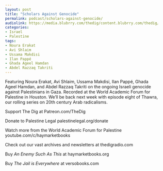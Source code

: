 ```yaml
---
layout: post
title: "Scholars Against Genocide"
permalink: podcast/scholars-against-genocide/
audiolink: https://media.blubrry.com/thedig/content.blubrry.com/thedig/The_Dig-EP_442-Palestine.mp3
categories:
- Israel
- Palestine
tags:
- Noura Erakat
- Avi Shlaim
- Ussama Makdisi
- Ilan Pappé
- Ghada Ageel Hamdan
- Abdel Razzaq Takriti
---
```


Featuring Noura Erakat, Avi Shlaim, Ussama Makdisi, Ilan Pappé, Ghada Ageel Hamdan, and Abdel Razzaq Takriti on the ongoing Israeli genocide against Palestinians in Gaza. Recorded at the World Academic Forum for Palestine in Houston. We’ll be back next week with episode eight of Thawra, our rolling series on 20th century Arab radicalisms.

Support The Dig at Patreon.com/TheDig

Donate to Palestine Legal palestinelegal.org/donate

Watch more from the World Academic Forum for Palestine youtube.com/c/haymarketbooks

Check out our vast archives and newsletters at thedigradio.com

Buy *An Enemy Such As This* at haymarketbooks.org 

Buy *The Jail is Everywhere* at versobooks.com

